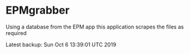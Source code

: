 # EPMgrabber
Using a database from the EPM app this application scrapes the files as required


Latest backup: Sun Oct 6 13:39:01 UTC 2019
